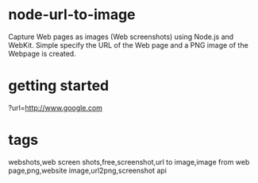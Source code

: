 node-url-to-image
=================
Capture Web pages as images (Web screenshots) using Node.js and WebKit. Simple specify the URL of the Web page and a PNG image of the Webpage is created.

getting started
===============
?url=http://www.google.com

tags
=====
webshots,web screen shots,free,screenshot,url to image,image from web page,png,website image,url2png,screenshot api